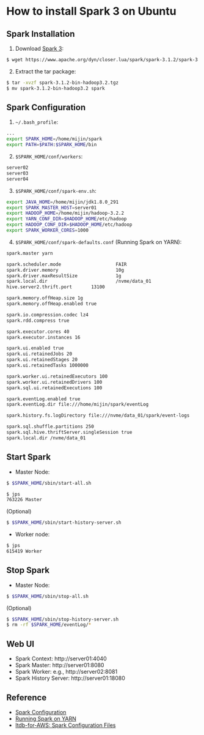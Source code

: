 # How to install Spark 3 on Ubuntu

## Spark Installation

1. Download [Spark 3](https://spark.apache.org/downloads.html):

```bash
$ wget https://www.apache.org/dyn/closer.lua/spark/spark-3.1.2/spark-3.1.2-bin-hadoop3.2.tgz
```

2. Extract the tar package:

```bash
$ tar -xvzf spark-3.1.2-bin-hadoop3.2.tgz
$ mv spark-3.1.2-bin-hadoop3.2 spark
```

## Spark Configuration

1. `~/.bash_profile`:

```bash
...
export SPARK_HOME=/home/mijin/spark
export PATH=$PATH:$SPARK_HOME/bin
```

2. `$SPARK_HOME/conf/workers`:

```bash
server02
server03
server04
```

3. `$SPARK_HOME/conf/spark-env.sh`:

```bash
export JAVA_HOME=/home/mijin/jdk1.8.0_291
export SPARK_MASTER_HOST=server01
export HADOOP_HOME=/home/mijin/hadoop-3.2.2
export YARN_CONF_DIR=$HADOOP_HOME/etc/hadoop
export HADOOP_CONF_DIR=$HADOOP_HOME/etc/hadoop
export SPARK_WORKER_CORES=1000
```

4. `$SPARK_HOME/conf/spark-defaults.conf` (Running Spark on YARN):

```bash
spark.master yarn

spark.scheduler.mode                    FAIR
spark.driver.memory                     10g
spark.driver.maxResultSize              1g
spark.local.dir                         /nvme/data_01
hive.server2.thrift.port       13100

spark.memory.offHeap.size 1g
spark.memory.offHeap.enabled true

spark.io.compression.codec lz4
spark.rdd.compress true

spark.executor.cores 40
spark.executor.instances 16

spark.ui.enabled true
spark.ui.retainedJobs 20
spark.ui.retainedStages 20
spark.ui.retainedTasks 1000000

spark.worker.ui.retainedExecutors 100
spark.worker.ui.retainedDrivers 100
spark.sql.ui.retainedExecutions 100

spark.eventLog.enabled true
spark.eventLog.dir file:///home/mijin/spark/eventLog

spark.history.fs.logDirectory file:///nvme/data_01/spark/event-logs

spark.sql.shuffle.partitions 250
spark.sql.hive.thriftServer.singleSession true
spark.local.dir /nvme/data_01
```

## Start Spark

- Master Node:

```bash
$ $SPARK_HOME/sbin/start-all.sh

$ jps
763226 Master
```

(Optional)

```bash
$ $SPARK_HOME/sbin/start-history-server.sh
```

- Worker node:

```bash
$ jps
615419 Worker
```

## Stop Spark

- Master Node:

```bash
$ $SPARK_HOME/sbin/stop-all.sh
```

(Optional)

```bash
$ $SPARK_HOME/sbin/stop-history-server.sh
$ rm -rf $SPARK_HOME/eventLog/*
```

## Web UI

- Spark Context: http://server01:4040
- Spark Master: http://server01:8080
- Spark Worker: e.g., http://server02:8081
- Spark History Server: http://server01:18080

## Reference

- [Spark Configuration](https://spark.apache.org/docs/latest/configuration.html)
- [Running Spark on YARN](https://spark.apache.org/docs/latest/running-on-yarn.html)
- [ltdb-for-AWS: Spark Configuration Files](https://github.com/mnms/ltdb-for-AWS/tree/master/conf/spark)
